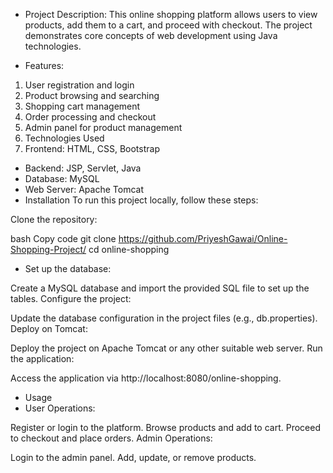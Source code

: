 * Project Description: 
This online shopping platform allows users to view products, add them to a cart, and proceed with checkout. The project demonstrates core concepts of web development using Java technologies.

* Features:
1. User registration and login
2. Product browsing and searching
3. Shopping cart management
4. Order processing and checkout
5. Admin panel for product management
6. Technologies Used
7. Frontend: HTML, CSS, Bootstrap
   
* Backend: JSP, Servlet, Java
* Database: MySQL 
* Web Server: Apache Tomcat
* Installation
To run this project locally, follow these steps:

Clone the repository:

bash
Copy code
git clone https://github.com/PriyeshGawai/Online-Shopping-Project/
cd online-shopping
* Set up the database:

Create a MySQL database and import the provided SQL file to set up the tables.
Configure the project:

Update the database configuration in the project files (e.g., db.properties).
Deploy on Tomcat:

Deploy the project on Apache Tomcat or any other suitable web server.
Run the application:

Access the application via http://localhost:8080/online-shopping.
* Usage
* User Operations:

Register or login to the platform.
Browse products and add to cart.
Proceed to checkout and place orders.
Admin Operations:

Login to the admin panel.
Add, update, or remove products.

